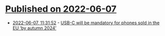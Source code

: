 # [Published on 2022-06-07](index.md)

* [2022-06-07, 11:31:52](https://news.ycombinator.com/item?id=31652609) - [USB-C will be mandatory for phones sold in the EU ‘by autumn 2024’](https://www.theverge.com/2022/6/7/23156361/european-union-usb-c-wired-charging-iphone-lightning-ewaste)
